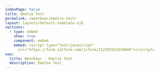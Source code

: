 ```yaml
---
indexPage: false
title: Emotie Test
permalink: /weerbaar/emotie-test/
layout: layouts/default-template.njk
sections:
  - type: embed
    show: true
    component: embed
    embed: <script type="text/javascript"
      src="https://form.jotform.com/jsform/212292521619049"></script>
seo:
  title: Weerbaar - Emotie Test
  description: Emotie Test
---
```

